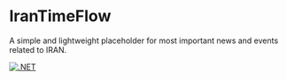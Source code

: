 # IranTimeFlow

A simple and lightweight placeholder for most important news and events related to IRAN.

[![.NET](https://github.com/hrsh/irantimeflow/actions/workflows/dotnet.yml/badge.svg)](https://github.com/hrsh/irantimeflow/actions/workflows/dotnet.yml)
